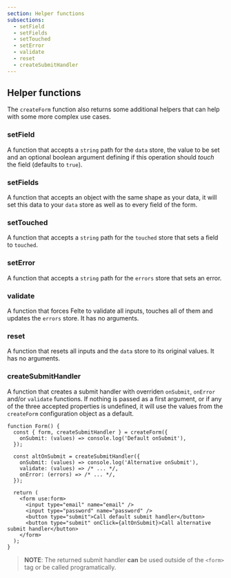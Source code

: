 ```yaml
---
section: Helper functions
subsections:
  - setField
  - setFields
  - setTouched
  - setError
  - validate
  - reset
  - createSubmitHandler
---
```


## Helper functions

The `createForm` function also returns some additional helpers that can help with some more complex use cases.

### setField

A function that accepts a `string` path for the `data` store, the value to be set and an optional boolean argument defining if this operation should _touch_ the field (defaults to `true`).

### setFields

A function that accepts an object with the same shape as your data, it will set this data to your `data` store as well as to every field of the form.

### setTouched

A function that accepts a `string` path for the `touched` store that sets a field to `touched`.

### setError

A function that accepts a `string` path for the `errors` store that sets an error.

### validate

A function that forces Felte to validate all inputs, touches all of them and updates the `errors` store. It has no arguments.

### reset

A function that resets all inputs and the `data` store to its original values. It has no arguments.

### createSubmitHandler

A function that creates a submit handler with overriden `onSubmit`, `onError` and/or `validate` functions. If nothing is passed as a first argument, or if any of the three accepted properties is undefined, it will use the values from the `createForm` configuration object as a default.

```tsx
function Form() {
  const { form, createSubmitHandler } = createForm({
    onSubmit: (values) => console.log('Default onSubmit'),
  });

  const altOnSubmit = createSubmitHandler({
    onSubmit: (values) => console.log('Alternative onSubmit'),
    validate: (values) => /* ... */,
    onError: (errors) => /* ... */,
  });

  return (
    <form use:form>
      <input type="email" name="email" />
      <input type="password" name="password" />
      <button type="submit">Call default submit handler</button>
      <button type="submit" onClick={altOnSubmit}>Call alternative submit handler</button>
    </form>
  );
}
```

> **NOTE**: The returned submit handler **can** be used outside of the `<form>` tag or be called programatically.
